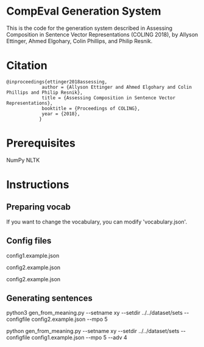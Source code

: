# CompEval Generation System

This is the code for the generation system described in Assessing Composition in Sentence Vector Representations (COLING 2018), by Allyson Ettinger, Ahmed Elgohary, Colin Phillips, and Philip Resnik.

# Citation

```
@inproceedings{ettinger2018assessing,
			 author = {Allyson Ettinger and Ahmed Elgohary and Colin Phillips and Philip Resnik},
			 title = {Assessing Composition in Sentence Vector Representations},
			 booktitle = {Proceedings of COLING},
			 year = {2018},
			}
  ```

# Prerequisites

NumPy
NLTK

# Instructions

## Preparing vocab

If you want to change the vocabulary, you can modify 'vocabulary.json'.

## Config files

config1.example.json

config2.example.json

config2.example.json

## Generating sentences

python3 gen_from_meaning.py --setname xy --setdir ../../dataset/sets --configfile config2.example.json --mpo 5

python gen_from_meaning.py --setname xy --setdir ../../dataset/sets --configfile config1.example.json --mpo 5 --adv 4
